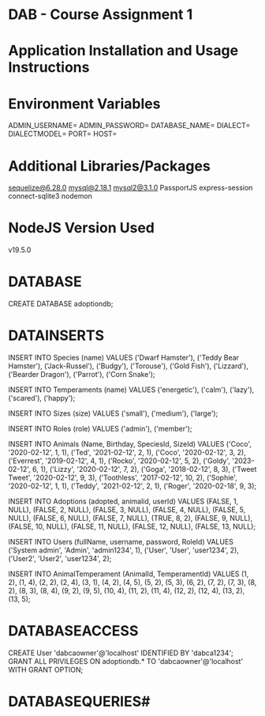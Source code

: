 # DAB - Course Assignment 1
# Application Installation and Usage Instructions


# Environment Variables
ADMIN_USERNAME=
ADMIN_PASSWORD=
DATABASE_NAME=
DIALECT=
DIALECTMODEL=
PORT=
HOST=

# Additional Libraries/Packages
sequelize@6.28.0
mysql@2.18.1
mysql2@3.1.0
PassportJS
express-session
connect-sqlite3
nodemon

# NodeJS Version Used
v19.5.0

# DATABASE
CREATE DATABASE adoptiondb;

# DATAINSERTS
INSERT INTO Species (name)
VALUES
('Dwarf Hamster'),
('Teddy Bear Hamster'),
('Jack-Russel'),
('Budgy'),
('Torouse'),
('Gold Fish'),
('Lizzard'),
('Bearder Dragon'),
('Parrot'),
('Corn Snake');

INSERT INTO Temperaments (name)
VALUES
('energetic'),
('calm'),
('lazy'),
('scared'),
('happy');

INSERT INTO Sizes (size)
VALUES
('small'),
('medium'),
('large');

INSERT INTO Roles (role)
VALUES
('admin'),
('member');

INSERT INTO Animals (Name, Birthday, SpeciesId, SizeId)
VALUES
('Coco', '2020-02-12', 1, 1),
('Ted', '2021-02-12', 2, 1),
('Coco', '2020-02-12', 3, 2),
('Everrest', '2019-02-12', 4, 1),
('Rocko', '2020-02-12', 5, 2),
('Goldy', '2023-02-12', 6, 1),
('Lizzy', '2020-02-12', 7, 2),
('Goga', '2018-02-12', 8, 3),
('Tweet Tweet', '2020-02-12', 9, 3),
('Toothless', '2017-02-12', 10, 2),
('Sophie', '2020-02-12', 1, 1),
('Teddy', '2021-02-12', 2, 1),
('Roger', '2020-02-18', 9, 3);

INSERT INTO Adoptions (adopted, animalid, userId)
VALUES
(FALSE, 1, NULL),
(FALSE, 2, NULL),
(FALSE, 3, NULL),
(FALSE, 4, NULL),
(FALSE, 5, NULL),
(FALSE, 6, NULL),
(FALSE, 7, NULL),
(TRUE, 8, 2),
(FALSE, 9, NULL),
(FALSE, 10, NULL),
(FALSE, 11, NULL),
(FALSE, 12, NULL),
(FALSE, 13, NULL);
  
INSERT INTO Users (fullName, username, password, RoleId)
VALUES
('System admin', 'Admin', 'admin1234', 1),
('User', 'User', 'user1234', 2),
('User2', 'User2', 'user1234', 2);

INSERT INTO AnimalTemperament (AnimalId, TemperamentId)
VALUES
(1, 2),
(1, 4),
 (2, 2),
 (2, 4),
 (3, 1),
 (4, 2),
 (4, 5),
 (5, 2),
 (5, 3),
 (6, 2),
 (7, 2),
 (7, 3),
 (8, 2),
 (8, 3),
 (8, 4),
 (9, 2),
 (9, 5),
 (10, 4),
 (11, 2),
 (11, 4),
 (12, 2),
 (12, 4),
 (13, 2),
 (13, 5);

# DATABASEACCESS
CREATE User 'dabcaowner'@'localhost' IDENTIFIED BY 'dabca1234';
GRANT ALL PRIVILEGES ON adoptiondb.* TO 'dabcaowner'@'localhost' WITH GRANT OPTION;


# DATABASEQUERIES# 
